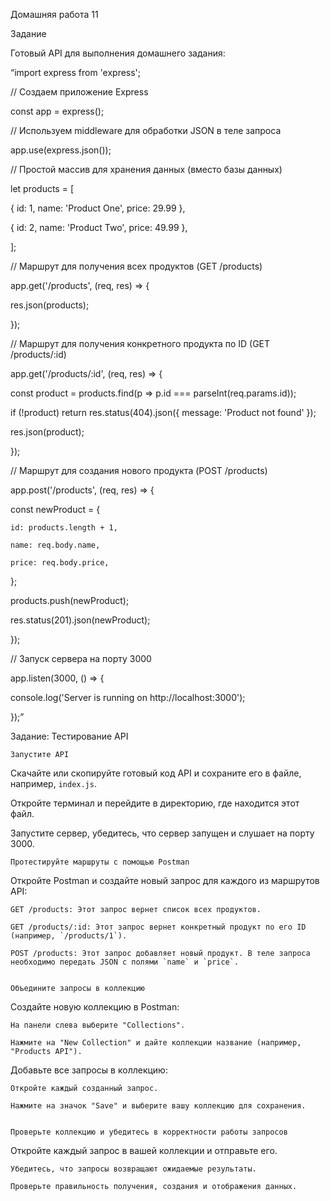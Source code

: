 Домашняя работа 11

Задание

Готовый API для выполнения домашнего задания:

“import express from 'express';

// Создаем приложение Express

const app = express();

// Используем middleware для обработки JSON в теле запроса

app.use(express.json());

// Простой массив для хранения данных (вместо базы данных)

let products = [

{ id: 1, name: 'Product One', price: 29.99 },

{ id: 2, name: 'Product Two', price: 49.99 },

];

// Маршрут для получения всех продуктов (GET /products)

app.get('/products', (req, res) => {

res.json(products);

});

// Маршрут для получения конкретного продукта по ID (GET /products/:id)

app.get('/products/:id', (req, res) => {

const product = products.find(p => p.id === parseInt(req.params.id));

if (!product) return res.status(404).json({ message: 'Product not found' });

res.json(product);

});

// Маршрут для создания нового продукта (POST /products)

app.post('/products', (req, res) => {

const newProduct = {

    id: products.length + 1,

    name: req.body.name,

    price: req.body.price,

};

products.push(newProduct);

res.status(201).json(newProduct);

});

// Запуск сервера на порту 3000

app.listen(3000, () => {

console.log('Server is running on http://localhost:3000');

});”

Задание: Тестирование API

    Запустите API

Скачайте или скопируйте готовый код API и сохраните его в файле, например, `index.js`.

Откройте терминал и перейдите в директорию, где находится этот файл.

Запустите сервер, убедитесь, что сервер запущен и слушает на порту 3000.

    Протестируйте маршруты с помощью Postman

Откройте Postman и создайте новый запрос для каждого из маршрутов API:

    GET /products: Этот запрос вернет список всех продуктов.

    GET /products/:id: Этот запрос вернет конкретный продукт по его ID (например, `/products/1`).

    POST /products: Этот запрос добавляет новый продукт. В теле запроса необходимо передать JSON с полями `name` и `price`.


    Объедините запросы в коллекцию

Создайте новую коллекцию в Postman:

    На панели слева выберите "Collections".

    Нажмите на "New Collection" и дайте коллекции название (например, "Products API").

Добавьте все запросы в коллекцию:

    Откройте каждый созданный запрос.

    Нажмите на значок "Save" и выберите вашу коллекцию для сохранения.


    Проверьте коллекцию и убедитесь в корректности работы запросов

Откройте каждый запрос в вашей коллекции и отправьте его.

    Убедитесь, что запросы возвращают ожидаемые результаты.

    Проверьте правильность получения, создания и отображения данных.
